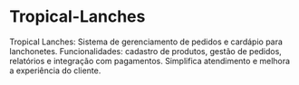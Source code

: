 # Tropical-Lanches
Tropical Lanches: Sistema de gerenciamento de pedidos e cardápio para lanchonetes. Funcionalidades: cadastro de produtos, gestão de pedidos, relatórios e integração com pagamentos. Simplifica atendimento e melhora a experiência do cliente.

